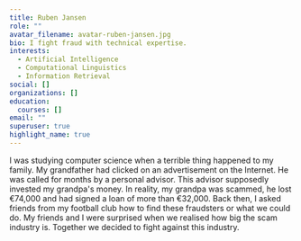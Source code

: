 ```yaml
---
title: Ruben Jansen
role: ""
avatar_filename: avatar-ruben-jansen.jpg
bio: I fight fraud with technical expertise.
interests:
  - Artificial Intelligence
  - Computational Linguistics
  - Information Retrieval
social: []
organizations: []
education:
  courses: []
email: ""
superuser: true
highlight_name: true
---
```

<!--StartFragment-->

I was studying computer science when a terrible thing happened to my family. My grandfather had clicked on an advertisement on the Internet. He was called for months by a personal advisor. This advisor supposedly invested my grandpa's money. In reality, my grandpa was scammed, he lost €74,000 and had signed a loan of more than €32,000. Back then, I asked friends from my football club how to find these fraudsters or what we could do. My friends and I were surprised when we realised how big the scam industry is. Together we decided to fight against this industry.

<!--EndFragment-->